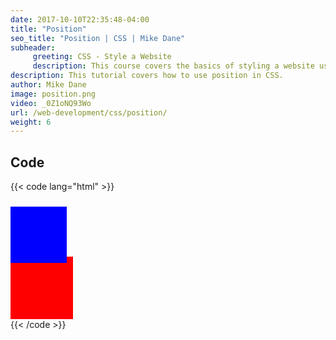 ```yaml
---
date: 2017-10-10T22:35:48-04:00
title: "Position"
seo_title: "Position | CSS | Mike Dane"
subheader:
     greeting: CSS - Style a Website
     description: This course covers the basics of styling a website using CSS. Work your way through the videos and we'll teach you everything you need to know to style a basic website!
description: This tutorial covers how to use position in CSS.
author: Mike Dane
image: position.png
video: _0Z1oNQ93Wo
url: /web-development/css/position/
weight: 6
---
```


## Code

{{< code lang="html" >}}
<div style="position: relative; top: 10px; bottom: 10px; width:90px; height:90px; background-color:blue;"></div>
<div style="width:100px; height:100px; background-color:red;"></div>
{{< /code >}}